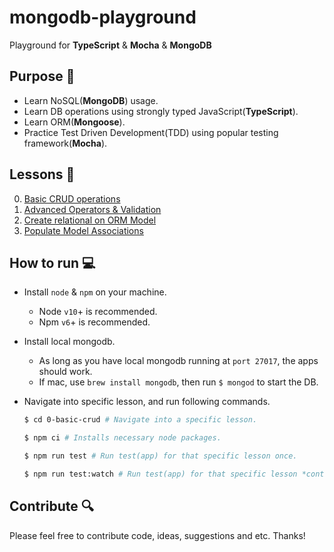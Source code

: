 # mongodb-playground

Playground for **TypeScript** & **Mocha** & **MongoDB**

## Purpose 🎯

- Learn NoSQL(**MongoDB**) usage.
- Learn DB operations using strongly typed JavaScript(**TypeScript**).
- Learn ORM(**Mongoose**).
- Practice Test Driven Development(TDD) using popular testing framework(**Mocha**).

## Lessons 📝

0. [Basic CRUD operations](0-basic-crud)
1. [Advanced Operators & Validation](1-mongo-operators)
2. [Create relational on ORM Model](2-relational-data)
3. [Populate Model Associations](3-schema-associations)

## How to run 💻

- Install `node` & `npm` on your machine.
  - Node `v10`+ is recommended.
  - Npm `v6`+ is recommended.

- Install local mongodb.
  - As long as you have local mongodb running at `port 27017`, the apps should work.
  - If mac, use `brew install mongodb`, then run `$ mongod` to start the DB.

- Navigate into specific lesson, and run following commands.

  ```bash
  $ cd 0-basic-crud # Navigate into a specific lesson.

  $ npm ci # Installs necessary node packages.

  $ npm run test # Run test(app) for that specific lesson once.

  $ npm run test:watch # Run test(app) for that specific lesson *continuously*.
  ```

## Contribute 🔍

Please feel free to contribute code, ideas, suggestions and etc. Thanks!
